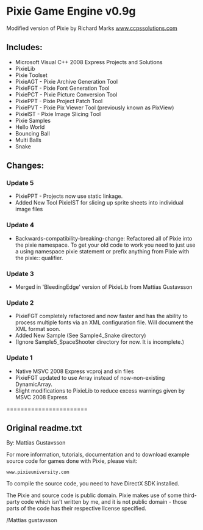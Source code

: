 Pixie Game Engine v0.9g
=======================
Modified version of Pixie by Richard Marks www.ccpssolutions.com

## Includes:

 + Microsoft Visual C++ 2008 Express Projects and Solutions
 + PixieLib
 + Pixie Toolset
  + PixieAGT - Pixie Archive Generation Tool
  + PixieFGT - Pixie Font Generation Tool
  + PixiePCT - Pixie Picture Conversion Tool
  + PixiePPT - Pixie Project Patch Tool
  + PixiePVT - Pixie Pix Viewer Tool (previously known as PixView)
  + PixieIST - Pixie Image Slicing Tool
 + Pixie Samples
  + Hello World
  + Bouncing Ball
  + Multi Balls
  + Snake

## Changes:

### Update 5
 + PixiePPT - Projects now use static linkage.
 + Added New Tool PixieIST for slicing up sprite sheets into individual image files

### Update 4
 + Backwards-compatibility-breaking-change: Refactored all of Pixie into the pixie namespace. 
   To get your old code to work you need to just use a using namespace pixie statement or prefix
   anything from Pixie with the pixie:: qualifier.

### Update 3
 + Merged in 'BleedingEdge' version of PixieLib from Mattias Gustavsson

### Update 2
 + PixieFGT completely refactored and now faster and has the ability to process multiple fonts via an XML configuration file. Will document the XML format soon.
 + Added New Sample (See Sample4_Snake directory)
 + (Ignore Sample5_SpaceShooter directory for now. It is incomplete.)

### Update 1
 + Native MSVC 2008 Express vcproj and sln files
 + PixieFGT updated to use Array instead of now-non-existing DynamicArray.
 + Slight modifications to PixieLib to reduce excess warnings given by MSVC 2008 Express

=======================
## Original readme.txt 

By: Mattias Gustavsson

For more information, tutorials, documentation and to download
example source code for games done with Pixie, please visit:

	www.pixieuniversity.com

To compile the source code, you need to have DirectX SDK installed.

The Pixie and source code is public domain. Pixie makes use of
some third-party code which isn't written by me, and it is not 
public domain - those parts of the code has their respective 
license specified.

/Mattias gustavsson

